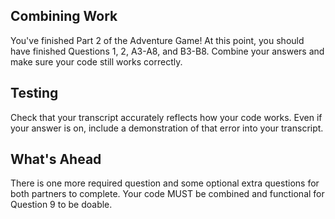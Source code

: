 ## Combining Work

You've finished Part 2 of the Adventure Game! At this point, you should have finished Questions 1, 2, A3-A8, and B3-B8. Combine your answers and make sure your code still works correctly.

## Testing

Check that your transcript accurately reflects how your code works. Even if your answer is on, include a demonstration of that error into your transcript.

## What's Ahead

There is one more required question and some optional extra questions for both partners to complete. Your code MUST be combined and functional for Question 9 to be doable.